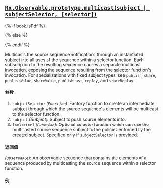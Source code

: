 ## [`Rx.Observable.prototype.multicast(subject | subjectSelector, [selector])`](https://github.com/Reactive-Extensions/RxJS/blob/master/src/core/linq/observable/multicast.js)

{% if book.isPdf %}



{% else %}



{% endif %}

Multicasts the source sequence notifications through an instantiated subject into all uses of the sequence within a selector function. Each
subscription to the resulting sequence causes a separate multicast invocation, exposing the sequence resulting from the selector function's
invocation. For specializations with fixed subject types, see `publish`, `share`, `publishValue`, `shareValue`, `publishLast`, `replay`, and `shareReplay`.

#### 参数
1. `subjectSelector` *(`Function`)*:  Factory function to create an intermediate subject through which the source sequence's elements will be multicast to the selector function.
1. `subject` *(Subject)*: Subject to push source elements into.
2. `[selector]` *(`Function`)*: Optional selector function which can use the multicasted source sequence subject to the policies enforced by the created subject. Specified only if `subjectSelector` is provided.

#### 返回值
*(`Observable`)*: An observable sequence that contains the elements of a sequence produced by multicasting the source sequence within a selector function.
 
#### 例

[](http://jsbin.com/javay/1/embed?js,console)

